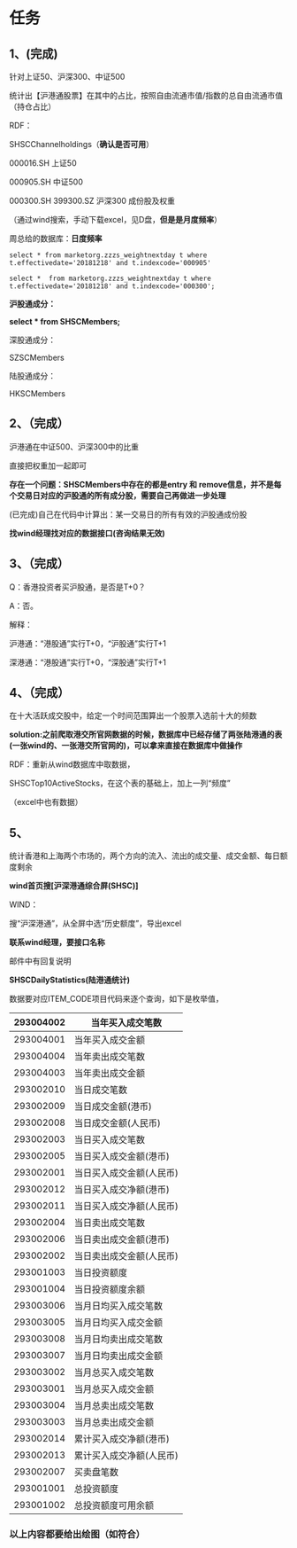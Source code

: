 # 任务

## 1、(完成)

针对上证50、沪深300、中证500

统计出【沪港通股票】在其中的占比，按照自由流通市值/指数的总自由流通市值（持仓占比）



RDF：

SHSCChannelholdings（**确认是否可用**）



000016.SH 上证50

000905.SH 中证500

000300.SH  399300.SZ 沪深300 成份股及权重

 （通过wind搜索，手动下载excel，见D盘，**但是是月度频率**）

周总给的数据库：**日度频率**

```
select * from marketorg.zzzs_weightnextday t where t.effectivedate='20181218' and t.indexcode='000905'
```

```
select *  from marketorg.zzzs_weightnextday t where t.effectivedate='20181218' and t.indexcode='000300';
```



**沪股通成分：**

**select * from SHSCMembers;**

深股通成分：

SZSCMembers

陆股通成分：

HKSCMembers

## 2、（完成）

沪港通在中证500、沪深300中的比重

直接把权重加一起即可

**存在一个问题：SHSCMembers中存在的都是entry 和 remove信息，并不是每个交易日对应的沪股通的所有成分股，需要自己再做进一步处理**

(已完成)自己在代码中计算出：某一交易日的所有有效的沪股通成份股

**找wind经理找对应的数据接口(咨询结果无效)**

## 3、（完成）

Q：香港投资者买沪股通，是否是T+0？

A：否。

解释：

沪港通：“港股通”实行T+0，“沪股通”实行T+1

深港通：“港股通”实行T+0，“深股通”实行T+1

## 4、（完成）

在十大活跃成交股中，给定一个时间范围算出一个股票入选前十大的频数

**solution:之前爬取港交所官网数据的时候，数据库中已经存储了两张陆港通的表(一张wind的、一张港交所官网的)，可以拿来直接在数据库中做操作**

RDF：重新从wind数据库中取数据，

SHSCTop10ActiveStocks，在这个表的基础上，加上一列“频度”

（excel中也有数据）

## 5、

统计香港和上海两个市场的，两个方向的流入、流出的成交量、成交金额、每日额度剩余



**wind首页搜[沪深港通综合屏(SHSC)]**

WIND：

搜“沪深港通”，从全屏中选“历史额度”，导出excel

**联系wind经理，要接口名称**

邮件中有回复说明

**SHSCDailyStatistics(陆港通统计)**

数据要对应ITEM_CODE项目代码来逐个查询，如下是枚举值，

| 293004002 | 当年买入成交笔数         |
| --------- | ------------------------ |
| 293004001 | 当年买入成交金额         |
| 293004004 | 当年卖出成交笔数         |
| 293004003 | 当年卖出成交金额         |
| 293002010 | 当日成交笔数             |
| 293002009 | 当日成交金额(港币)       |
| 293002008 | 当日成交金额(人民币)     |
| 293002003 | 当日买入成交笔数         |
| 293002005 | 当日买入成交金额(港币)   |
| 293002001 | 当日买入成交金额(人民币) |
| 293002012 | 当日买入成交净额(港币)   |
| 293002011 | 当日买入成交净额(人民币) |
| 293002004 | 当日卖出成交笔数         |
| 293002006 | 当日卖出成交金额(港币)   |
| 293002002 | 当日卖出成交金额(人民币) |
| 293001003 | 当日投资额度             |
| 293001004 | 当日投资额度余额         |
| 293003006 | 当月日均买入成交笔数     |
| 293003005 | 当月日均买入成交金额     |
| 293003008 | 当月日均卖出成交笔数     |
| 293003007 | 当月日均卖出成交金额     |
| 293003002 | 当月总买入成交笔数       |
| 293003001 | 当月总买入成交金额       |
| 293003004 | 当月总卖出成交笔数       |
| 293003003 | 当月总卖出成交金额       |
| 293002014 | 累计买入成交净额(港币)   |
| 293002013 | 累计买入成交净额(人民币) |
| 293002007 | 买卖盘笔数               |
| 293001001 | 总投资额度               |
| 293001002 | 总投资额度可用余额       |









### 以上内容都要给出绘图（如符合）













